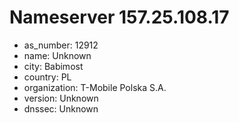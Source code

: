# Nameserver 157.25.108.17

* as_number: 12912
* name: Unknown
* city: Babimost
* country: PL
* organization: T-Mobile Polska S.A.
* version: Unknown
* dnssec: Unknown
